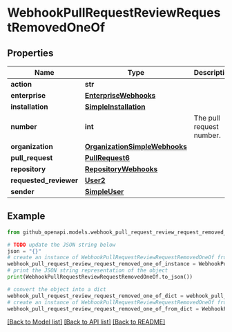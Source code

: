 # WebhookPullRequestReviewRequestRemovedOneOf


## Properties

Name | Type | Description | Notes
------------ | ------------- | ------------- | -------------
**action** | **str** |  | 
**enterprise** | [**EnterpriseWebhooks**](EnterpriseWebhooks.md) |  | [optional] 
**installation** | [**SimpleInstallation**](SimpleInstallation.md) |  | [optional] 
**number** | **int** | The pull request number. | 
**organization** | [**OrganizationSimpleWebhooks**](OrganizationSimpleWebhooks.md) |  | [optional] 
**pull_request** | [**PullRequest6**](PullRequest6.md) |  | 
**repository** | [**RepositoryWebhooks**](RepositoryWebhooks.md) |  | 
**requested_reviewer** | [**User2**](User2.md) |  | 
**sender** | [**SimpleUser**](SimpleUser.md) |  | 

## Example

```python
from github_openapi.models.webhook_pull_request_review_request_removed_one_of import WebhookPullRequestReviewRequestRemovedOneOf

# TODO update the JSON string below
json = "{}"
# create an instance of WebhookPullRequestReviewRequestRemovedOneOf from a JSON string
webhook_pull_request_review_request_removed_one_of_instance = WebhookPullRequestReviewRequestRemovedOneOf.from_json(json)
# print the JSON string representation of the object
print(WebhookPullRequestReviewRequestRemovedOneOf.to_json())

# convert the object into a dict
webhook_pull_request_review_request_removed_one_of_dict = webhook_pull_request_review_request_removed_one_of_instance.to_dict()
# create an instance of WebhookPullRequestReviewRequestRemovedOneOf from a dict
webhook_pull_request_review_request_removed_one_of_from_dict = WebhookPullRequestReviewRequestRemovedOneOf.from_dict(webhook_pull_request_review_request_removed_one_of_dict)
```
[[Back to Model list]](../README.md#documentation-for-models) [[Back to API list]](../README.md#documentation-for-api-endpoints) [[Back to README]](../README.md)


